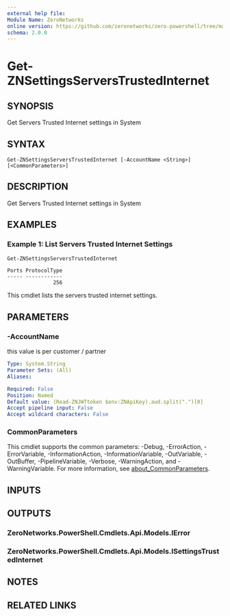 ```yaml
---
external help file:
Module Name: ZeroNetworks
online version: https://github.com/zeronetworks/zero-powershell/tree/master/src/help/zeronetworks/get-znsettingsserverstrustedinternet
schema: 2.0.0
---
```


# Get-ZNSettingsServersTrustedInternet

## SYNOPSIS
Get Servers Trusted Internet settings in System

## SYNTAX

```
Get-ZNSettingsServersTrustedInternet [-AccountName <String>] [<CommonParameters>]
```

## DESCRIPTION
Get Servers Trusted Internet settings in System

## EXAMPLES

### Example 1: List Servers Trusted Internet Settings
```powershell
Get-ZNSettingsServersTrustedInternet
```

```output
Ports ProtocolType
----- ------------
               256
```

This cmdlet lists the servers trusted internet settings.

## PARAMETERS

### -AccountName
this value is per customer / partner

```yaml
Type: System.String
Parameter Sets: (All)
Aliases:

Required: False
Position: Named
Default value: (Read-ZNJWTtoken $env:ZNApiKey).aud.split(".")[0]
Accept pipeline input: False
Accept wildcard characters: False
```

### CommonParameters
This cmdlet supports the common parameters: -Debug, -ErrorAction, -ErrorVariable, -InformationAction, -InformationVariable, -OutVariable, -OutBuffer, -PipelineVariable, -Verbose, -WarningAction, and -WarningVariable. For more information, see [about_CommonParameters](http://go.microsoft.com/fwlink/?LinkID=113216).

## INPUTS

## OUTPUTS

### ZeroNetworks.PowerShell.Cmdlets.Api.Models.IError

### ZeroNetworks.PowerShell.Cmdlets.Api.Models.ISettingsTrustedInternet

## NOTES

## RELATED LINKS


